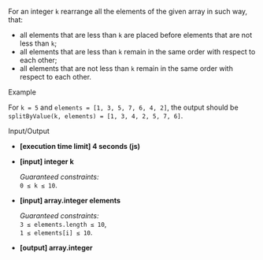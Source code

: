 
For an integer  `k`  rearrange all the elements of the given array in such way, that:

-   all elements that are less than  `k`  are placed before elements that are not less than  `k`;
-   all elements that are less than  `k`  remain in the same order with respect to each other;
-   all elements that are not less than  `k`  remain in the same order with respect to each other.

Example

For  `k = 5`  and  `elements = [1, 3, 5, 7, 6, 4, 2]`, the output should be  
`splitByValue(k, elements) = [1, 3, 4, 2, 5, 7, 6]`.

Input/Output

-   **[execution time limit] 4 seconds (js)**
    
-   **[input] integer k**
    
    _Guaranteed constraints:_  
    `0 ≤ k ≤ 10`.
    
-   **[input] array.integer elements**
    
    _Guaranteed constraints:_  
    `3 ≤ elements.length ≤ 10`,  
    `1 ≤ elements[i] ≤ 10`.
    
-   **[output] array.integer**